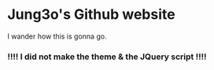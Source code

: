 # Jung3o's Github website

I wander how this is gonna go.

### !!!! I did not make the theme & the JQuery script !!!!